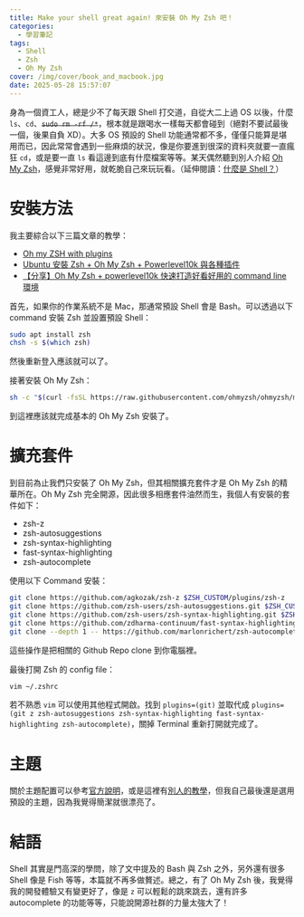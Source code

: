 ```yaml
---
title: Make your shell great again! 來安裝 Oh My Zsh 吧！
categories:
  - 學習筆記
tags:
  - Shell
  - Zsh
  - Oh My Zsh
cover: /img/cover/book_and_macbook.jpg
date: 2025-05-28 15:57:07
---
```


身為一個資工人，總是少不了每天跟 Shell 打交道，自從大二上過 OS 以後，什麼 `ls`、`cd`、~~`sudo rm -rf /*`~~，根本就是跟喝水一樣每天都會碰到（絕對不要試最後一個，後果自負 XD）。大多 OS 預設的 Shell 功能通常都不多，僅僅只能算是堪用而已，因此常常會遇到一些麻煩的狀況，像是你要進到很深的資料夾就要一直瘋狂 `cd`，或是要一直 `ls` 看這邊到底有什麼檔案等等。某天偶然聽到別人介紹 [Oh My Zsh](https://ohmyz.sh/)，感覺非常好用，就乾脆自己來玩玩看。（延伸閱讀：[什麼是 Shell？](https://ithelp.ithome.com.tw/articles/10216912)）

# 安裝方法
我主要綜合以下三篇文章的教學：
- [Oh my ZSH with plugins](https://gist.github.com/n1snt/454b879b8f0b7995740ae04c5fb5b7df)
- [Ubuntu 安裝 Zsh + Oh My Zsh + Powerlevel10k 與各種插件](https://www.kwchang0831.dev/dev-env/ubuntu/oh-my-zsh)
- [【分享】Oh My Zsh + powerlevel10k 快速打造好看好用的 command line 環境](https://holychung.medium.com/%E5%88%86%E4%BA%AB-oh-my-zsh-powerlevel10k-%E5%BF%AB%E9%80%9F%E6%89%93%E9%80%A0%E5%A5%BD%E7%9C%8B%E5%A5%BD%E7%94%A8%E7%9A%84-command-line-%E7%92%B0%E5%A2%83-f66846117921)

首先，如果你的作業系統不是 Mac，那通常預設 Shell 會是 Bash。可以透過以下 command 安裝 Zsh 並設置預設 Shell：
```bash
sudo apt install zsh
chsh -s $(which zsh)
```
然後重新登入應該就可以了。

接著安裝 Oh My Zsh：
```bash
sh -c "$(curl -fsSL https://raw.githubusercontent.com/ohmyzsh/ohmyzsh/master/tools/install.sh)"
```

到這裡應該就完成基本的 Oh My Zsh 安裝了。

# 擴充套件
到目前為止我們只安裝了 Oh My Zsh，但其相關擴充套件才是 Oh My Zsh 的精華所在。Oh My Zsh 完全開源，因此很多相應套件油然而生，我個人有安裝的套件如下：

- zsh-z
- zsh-autosuggestions
- zsh-syntax-highlighting
- fast-syntax-highlighting
- zsh-autocomplete

使用以下 Command 安裝：
```bash
git clone https://github.com/agkozak/zsh-z $ZSH_CUSTOM/plugins/zsh-z
git clone https://github.com/zsh-users/zsh-autosuggestions.git $ZSH_CUSTOM/plugins/zsh-autosuggestions
git clone https://github.com/zsh-users/zsh-syntax-highlighting.git $ZSH_CUSTOM/plugins/zsh-syntax-highlighting
git clone https://github.com/zdharma-continuum/fast-syntax-highlighting.git ${ZSH_CUSTOM:-$HOME/.oh-my-zsh/custom}/plugins/fast-syntax-highlighting
git clone --depth 1 -- https://github.com/marlonrichert/zsh-autocomplete.git $ZSH_CUSTOM/plugins/zsh-autocomplete
```
這些操作是把相關的 Github Repo clone 到你電腦裡。

最後打開 Zsh 的 config file：
```bash
vim ~/.zshrc
```

若不熟悉 `vim` 可以使用其他程式開啟。找到 `plugins=(git)` 並取代成 `plugins=(git z zsh-autosuggestions zsh-syntax-highlighting fast-syntax-highlighting zsh-autocomplete)`，關掉 Terminal 重新打開就完成了。

# 主題
關於主題配置可以參考[官方說明](https://github.com/ohmyzsh/ohmyzsh/wiki/themes)，或是這裡有[別人的教學](https://github.com/Holychung/My_Terminal_Theme)，但我自己最後還是選用預設的主題，因為我覺得簡潔就很漂亮了。

# 結語
Shell 其實是門高深的學問，除了文中提及的 Bash 與 Zsh 之外，另外還有很多 Shell 像是 Fish 等等，本篇就不再多做贅述。總之，有了 Oh My Zsh 後，我覺得我的開發體驗又有變更好了，像是 `z` 可以輕鬆的跳來跳去，還有許多 autocomplete 的功能等等，只能說開源社群的力量太強大了！